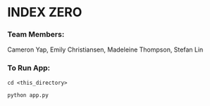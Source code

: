 # INDEX ZERO
### Team Members:
Cameron Yap, Emily Christiansen, Madeleine Thompson, Stefan Lin

### To Run App:
```cd <this_directory>```

```python app.py```